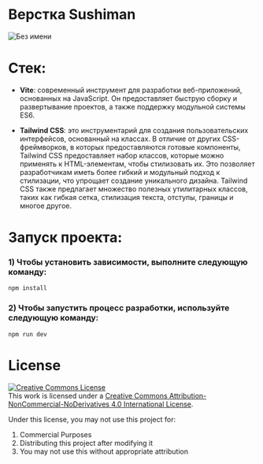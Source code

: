 # Верстка Sushiman

![Без имени](https://github.com/textil24/layout-hoobank/assets/77049921/2f4a866b-0371-4c41-bd4e-67500c8d0e6b)

# Стек:

- **Vite**: современный инструмент для разработки веб-приложений, основанных на JavaScript. Он предоставляет быструю сборку и развертывание проектов, а также поддержку модульной системы ES6.

- **Tailwind CSS**: это инструментарий для создания пользовательских интерфейсов, основанный на классах. В отличие от других CSS-фреймворков, в которых предоставляются готовые компоненты, Tailwind CSS предоставляет набор классов, которые можно применять к HTML-элементам, чтобы стилизовать их. Это позволяет разработчикам иметь более гибкий и модульный подход к стилизации, что упрощает создание уникального дизайна. Tailwind CSS также предлагает множество полезных утилитарных классов, таких как гибкая сетка, стилизация текста, отступы, границы и многое другое.

# Запуск проекта:

### 1) Чтобы установить зависимости, выполните следующую команду:

`npm install`

### 2) Чтобы запустить процесс разработки, используйте следующую команду:

`npm run dev`

# License

<a rel="license" href="http://creativecommons.org/licenses/by-nc-nd/4.0/"><img alt="Creative Commons License" style="border-width:0" src="https://i.creativecommons.org/l/by-nc-nd/4.0/88x31.png" /></a><br />This work is licensed under a <a rel="license" href="http://creativecommons.org/licenses/by-nc-nd/4.0/">Creative Commons Attribution-NonCommercial-NoDerivatives 4.0 International License</a>.

Under this license, you may not use this project for:

1. Commercial Purposes
2. Distributing this project after modifying it
3. You may not use this without appropriate attribution
